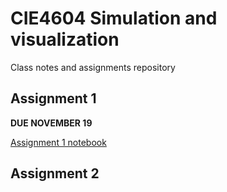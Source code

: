 # CIE4604 Simulation and visualization

Class notes and assignments repository

## Assignment 1
**DUE NOVEMBER 19**

[Assignment 1 notebook](assignment1/A1.ipynb)

## Assignment 2
